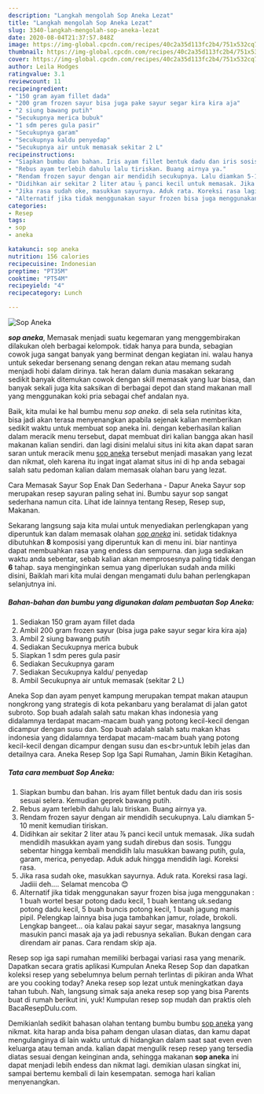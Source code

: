 ```yaml
---
description: "Langkah mengolah Sop Aneka Lezat"
title: "Langkah mengolah Sop Aneka Lezat"
slug: 3340-langkah-mengolah-sop-aneka-lezat
date: 2020-08-04T21:37:57.848Z
image: https://img-global.cpcdn.com/recipes/40c2a35d113fc2b4/751x532cq70/sop-aneka-foto-resep-utama.jpg
thumbnail: https://img-global.cpcdn.com/recipes/40c2a35d113fc2b4/751x532cq70/sop-aneka-foto-resep-utama.jpg
cover: https://img-global.cpcdn.com/recipes/40c2a35d113fc2b4/751x532cq70/sop-aneka-foto-resep-utama.jpg
author: Leila Hodges
ratingvalue: 3.1
reviewcount: 11
recipeingredient:
- "150 gram ayam fillet dada"
- "200 gram frozen sayur bisa juga pake sayur segar kira kira aja"
- "2 siung bawang putih"
- "Secukupnya merica bubuk"
- "1 sdm peres gula pasir"
- "Secukupnya garam"
- "Secukupnya kaldu penyedap"
- "Secukupnya air untuk memasak sekitar 2 L"
recipeinstructions:
- "Siapkan bumbu dan bahan. Iris ayam fillet bentuk dadu dan iris sosis sesuai selera. Kemudian geprek bawang putih."
- "Rebus ayam terlebih dahulu lalu tiriskan. Buang airnya ya."
- "Rendam frozen sayur dengan air mendidih secukupnya. Lalu diamkan 5-10 menit kemudian tiriskan."
- "Didihkan air sekitar 2 liter atau ⅞ panci kecil untuk memasak. Jika sudah mendidih masukkan ayam yang sudah direbus dan sosis. Tunggu sebentar hingga kembali mendidih lalu masukkan bawang putih, gula, garam, merica, penyedap. Aduk aduk hingga mendidih lagi. Koreksi rasa."
- "Jika rasa sudah oke, masukkan sayurnya. Aduk rata. Koreksi rasa lagi. Jadiii deh.... Selamat mencoba 😊"
- "Alternatif jika tidak menggunakan sayur frozen bisa juga menggunakan : 1 buah wortel besar potong dadu kecil, 1 buah kentang uk.sedang potong dadu kecil, 5 buah buncis potong kecil, 1 buah jagung manis pipil. Pelengkap lainnya bisa juga tambahkan jamur, rolade, brokoli. Lengkap bangeet... oia kalau pakai sayur segar, masaknya langsung masukin panci masak aja ya jadi rebusnya sekalian. Bukan dengan cara direndam air panas. Cara rendam skip aja."
categories:
- Resep
tags:
- sop
- aneka

katakunci: sop aneka 
nutrition: 156 calories
recipecuisine: Indonesian
preptime: "PT35M"
cooktime: "PT54M"
recipeyield: "4"
recipecategory: Lunch

---
```



![Sop Aneka](https://img-global.cpcdn.com/recipes/40c2a35d113fc2b4/751x532cq70/sop-aneka-foto-resep-utama.jpg)

<b><i>sop aneka</i></b>, Memasak menjadi suatu kegemaran yang menggembirakan dilakukan oleh berbagai kelompok. tidak hanya para bunda, sebagian cowok juga sangat banyak yang berminat dengan kegiatan ini. walau hanya untuk sekedar bersenang senang dengan rekan atau memang sudah menjadi hobi dalam dirinya. tak heran dalam dunia masakan sekarang sedikit banyak ditemukan cowok dengan skill memasak yang luar biasa, dan banyak sekali juga kita saksikan di berbagai depot dan stand makanan mall yang menggunakan koki pria sebagai chef andalan nya.

Baik, kita mulai ke hal bumbu menu <i>sop aneka</i>. di sela sela rutinitas kita, bisa jadi akan terasa menyenangkan apabila sejenak kalian memberikan sedikit waktu untuk membuat sop aneka ini. dengan keberhasilan kalian dalam meracik menu tersebut, dapat membuat diri kalian bangga akan hasil makanan kalian sendiri. dan lagi disini melalui situs ini kita akan dapat saran saran untuk meracik menu <u>sop aneka</u> tersebut menjadi masakan yang lezat dan nikmat, oleh karena itu ingat ingat alamat situs ini di hp anda sebagai salah satu pedoman kalian dalam memasak olahan baru yang lezat.

Cara Memasak Sayur Sop Enak Dan Sederhana - Dapur Aneka Sayur sop merupakan resep sayuran paling sehat ini. Bumbu sayur sop sangat sederhana namun cita. Lihat ide lainnya tentang Resep, Resep sup, Makanan.


Sekarang langsung saja kita mulai untuk menyediakan perlengkapan yang diperuntuk kan dalam memasak olahan <u><i>sop aneka</i></u> ini. setidak tidaknya dibutuhkan <b>8</b> komposisi yang diperuntuk kan di menu ini. biar nantinya dapat membuahkan rasa yang endess dan sempurna. dan juga sediakan waktu anda sebentar, sebab kalian akan memprosesnya paling tidak dengan <b>6</b> tahap. saya menginginkan semua yang diperlukan sudah anda miliki disini, Baiklah mari kita mulai dengan mengamati dulu bahan perlengkapan selanjutnya ini.

<!--inarticleads1-->

##### Bahan-bahan dan bumbu yang digunakan dalam pembuatan Sop Aneka:

1. Sediakan 150 gram ayam fillet dada
1. Ambil 200 gram frozen sayur (bisa juga pake sayur segar kira kira aja)
1. Ambil 2 siung bawang putih
1. Sediakan Secukupnya merica bubuk
1. Siapkan 1 sdm peres gula pasir
1. Sediakan Secukupnya garam
1. Sediakan Secukupnya kaldu/ penyedap
1. Ambil Secukupnya air untuk memasak (sekitar 2 L)


Aneka Sop dan ayam penyet kampung merupakan tempat makan ataupun nongkrong yang strategis di kota pekanbaru yang beralamat di jalan gatot subroto. Sop buah adalah salah satu makan khas indonesia yang didalamnya terdapat macam-macam buah yang potong kecil-kecil dengan dicampur dengan susu dan. Sop buah adalah salah satu makan khas indonesia yang didalamnya terdapat macam-macam buah yang potong kecil-kecil dengan dicampur dengan susu dan es&lt;br&gt;untuk lebih jelas dan detailnya cara. Aneka Resep Sop Iga Sapi Rumahan, Jamin Bikin Ketagihan. 

<!--inarticleads2-->

##### Tata cara membuat Sop Aneka:

1. Siapkan bumbu dan bahan. Iris ayam fillet bentuk dadu dan iris sosis sesuai selera. Kemudian geprek bawang putih.
1. Rebus ayam terlebih dahulu lalu tiriskan. Buang airnya ya.
1. Rendam frozen sayur dengan air mendidih secukupnya. Lalu diamkan 5-10 menit kemudian tiriskan.
1. Didihkan air sekitar 2 liter atau ⅞ panci kecil untuk memasak. Jika sudah mendidih masukkan ayam yang sudah direbus dan sosis. Tunggu sebentar hingga kembali mendidih lalu masukkan bawang putih, gula, garam, merica, penyedap. Aduk aduk hingga mendidih lagi. Koreksi rasa.
1. Jika rasa sudah oke, masukkan sayurnya. Aduk rata. Koreksi rasa lagi. Jadiii deh.... Selamat mencoba 😊
1. Alternatif jika tidak menggunakan sayur frozen bisa juga menggunakan : 1 buah wortel besar potong dadu kecil, 1 buah kentang uk.sedang potong dadu kecil, 5 buah buncis potong kecil, 1 buah jagung manis pipil. Pelengkap lainnya bisa juga tambahkan jamur, rolade, brokoli. Lengkap bangeet... oia kalau pakai sayur segar, masaknya langsung masukin panci masak aja ya jadi rebusnya sekalian. Bukan dengan cara direndam air panas. Cara rendam skip aja.


Resep sop iga sapi rumahan memiliki berbagai variasi rasa yang menarik. Dapatkan secara gratis aplikasi Kumpulan Aneka Resep Sop dan dapatkan koleksi resep yang sebelumnya belum pernah terlintas di pikiran anda What are you cooking today? Aneka resep sop lezat untuk meningkatkan daya tahan tubuh. Nah, langsung simak saja aneka resep sop yang bisa Parents buat di rumah berikut ini, yuk! Kumpulan resep sop mudah dan praktis oleh BacaResepDulu.com. 

Demikianlah sedikit bahasan olahan tentang bumbu bumbu <u>sop aneka</u> yang nikmat. kita harap anda bisa paham dengan ulasan diatas, dan kamu dapat mengulanginya di lain waktu untuk di hidangkan dalam saat saat even even keluarga atau teman anda. kalian dapat mengulik resep resep yang tersedia diatas sesuai dengan keinginan anda, sehingga makanan <b>sop aneka</b> ini dapat menjadi lebih endess dan nikmat lagi. demikian ulasan singkat ini, sampai bertemu kembali di lain kesempatan. semoga hari kalian menyenangkan.

